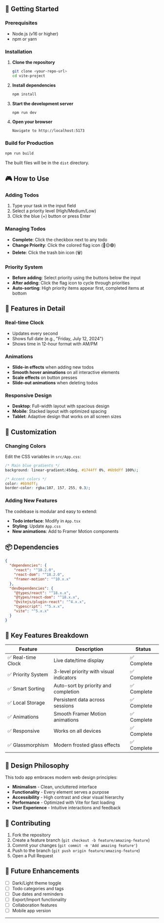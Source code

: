 ## 🚀 Getting Started

### Prerequisites
- Node.js (v16 or higher)
- npm or yarn

### Installation

1. **Clone the repository**
   ```bash
   git clone <your-repo-url>
   cd vite-project
   ```

2. **Install dependencies**
   ```bash
   npm install
   ```

3. **Start the development server**
   ```bash
   npm run dev
   ```

4. **Open your browser**
   ```
   Navigate to http://localhost:5173
   ```

### Build for Production

```bash
npm run build
```

The built files will be in the `dist` directory.

## 🎮 How to Use

### Adding Todos
1. Type your task in the input field
2. Select a priority level (High/Medium/Low)
3. Click the blue (+) button or press Enter

### Managing Todos
- **Complete**: Click the checkbox next to any todo
- **Change Priority**: Click the colored flag icon (🔴🟡🟢)
- **Delete**: Click the trash bin icon (🗑️)

### Priority System
- **Before adding**: Select priority using the buttons below the input
- **After adding**: Click the flag icon to cycle through priorities
- **Auto-sorting**: High priority items appear first, completed items at bottom

## 📱 Features in Detail

### Real-time Clock
- Updates every second
- Shows full date (e.g., "Friday, July 12, 2024")
- Shows time in 12-hour format with AM/PM

### Animations
- **Slide-in effects** when adding new todos
- **Smooth hover animations** on all interactive elements
- **Scale effects** on button presses
- **Slide-out animations** when deleting todos

### Responsive Design
- **Desktop**: Full-width layout with spacious design
- **Mobile**: Stacked layout with optimized spacing
- **Tablet**: Adaptive design that works on all screen sizes

## 🔧 Customization

### Changing Colors
Edit the CSS variables in `src/App.css`:
```css
/* Main blue gradients */
background: linear-gradient(45deg, #1744ff 0%, #6b9dff 100%);

/* Accent colors */
color: #6b9dff;
border-color: rgba(107, 157, 255, 0.3);
```

### Adding New Features
The codebase is modular and easy to extend:
- **Todo interface**: Modify in `App.tsx`
- **Styling**: Update `App.css`
- **New animations**: Add to Framer Motion components

## 📦 Dependencies

```json
{
  "dependencies": {
    "react": "^18.2.0",
    "react-dom": "^18.2.0",
    "framer-motion": "^10.x.x"
  },
  "devDependencies": {
    "@types/react": "^18.x.x",
    "@types/react-dom": "^18.x.x",
    "@vitejs/plugin-react": "^4.x.x",
    "typescript": "^5.x.x",
    "vite": "^5.x.x"
  }
}
```

## 🌟 Key Features Breakdown

| Feature | Description | Status |
|---------|-------------|--------|
| ✅ Real-time Clock | Live date/time display | ✅ Complete |
| ✅ Priority System | 3-level priority with visual indicators | ✅ Complete |
| ✅ Smart Sorting | Auto-sort by priority and completion | ✅ Complete |
| ✅ Local Storage | Persistent data across sessions | ✅ Complete |
| ✅ Animations | Smooth Framer Motion animations | ✅ Complete |
| ✅ Responsive | Works on all devices | ✅ Complete |
| ✅ Glassmorphism | Modern frosted glass effects | ✅ Complete |

## 🎨 Design Philosophy

This todo app embraces modern web design principles:
- **Minimalism** - Clean, uncluttered interface
- **Functionality** - Every element serves a purpose
- **Accessibility** - High contrast and clear visual hierarchy
- **Performance** - Optimized with Vite for fast loading
- **User Experience** - Intuitive interactions and feedback

## 🤝 Contributing

1. Fork the repository
2. Create a feature branch (`git checkout -b feature/amazing-feature`)
3. Commit your changes (`git commit -m 'Add amazing feature'`)
4. Push to the branch (`git push origin feature/amazing-feature`)
5. Open a Pull Request


## 🔮 Future Enhancements

- [ ] Dark/Light theme toggle
- [ ] Todo categories and tags
- [ ] Due dates and reminders
- [ ] Export/Import functionality
- [ ] Collaboration features
- [ ] Mobile app version

---


